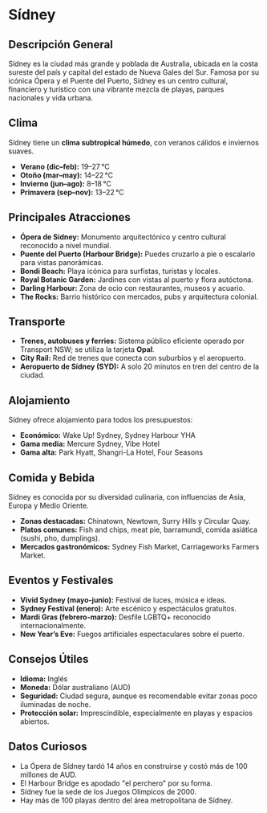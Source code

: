 # Sídney

## Descripción General
Sídney es la ciudad más grande y poblada de Australia, ubicada en la costa sureste del país y capital del estado de Nueva Gales del Sur. Famosa por su icónica Ópera y el Puente del Puerto, Sídney es un centro cultural, financiero y turístico con una vibrante mezcla de playas, parques nacionales y vida urbana.

## Clima
Sídney tiene un **clima subtropical húmedo**, con veranos cálidos e inviernos suaves.

- **Verano (dic–feb):** 19–27 °C
- **Otoño (mar–may):** 14–22 °C
- **Invierno (jun–ago):** 8–18 °C
- **Primavera (sep–nov):** 13–22 °C

## Principales Atracciones
- **Ópera de Sídney:** Monumento arquitectónico y centro cultural reconocido a nivel mundial.
- **Puente del Puerto (Harbour Bridge):** Puedes cruzarlo a pie o escalarlo para vistas panorámicas.
- **Bondi Beach:** Playa icónica para surfistas, turistas y locales.
- **Royal Botanic Garden:** Jardines con vistas al puerto y flora autóctona.
- **Darling Harbour:** Zona de ocio con restaurantes, museos y acuario.
- **The Rocks:** Barrio histórico con mercados, pubs y arquitectura colonial.

## Transporte
- **Trenes, autobuses y ferries:** Sistema público eficiente operado por Transport NSW; se utiliza la tarjeta **Opal**.
- **City Rail:** Red de trenes que conecta con suburbios y el aeropuerto.
- **Aeropuerto de Sídney (SYD):** A solo 20 minutos en tren del centro de la ciudad.

## Alojamiento
Sídney ofrece alojamiento para todos los presupuestos:

- **Económico:** Wake Up! Sydney, Sydney Harbour YHA
- **Gama media:** Mercure Sydney, Vibe Hotel
- **Gama alta:** Park Hyatt, Shangri-La Hotel, Four Seasons

## Comida y Bebida
Sídney es conocida por su diversidad culinaria, con influencias de Asia, Europa y Medio Oriente.

- **Zonas destacadas:** Chinatown, Newtown, Surry Hills y Circular Quay.
- **Platos comunes:** Fish and chips, meat pie, barramundi, comida asiática (sushi, pho, dumplings).
- **Mercados gastronómicos:** Sydney Fish Market, Carriageworks Farmers Market.

## Eventos y Festivales
- **Vivid Sydney (mayo-junio):** Festival de luces, música e ideas.
- **Sydney Festival (enero):** Arte escénico y espectáculos gratuitos.
- **Mardi Gras (febrero-marzo):** Desfile LGBTQ+ reconocido internacionalmente.
- **New Year’s Eve:** Fuegos artificiales espectaculares sobre el puerto.

## Consejos Útiles
- **Idioma:** Inglés
- **Moneda:** Dólar australiano (AUD)
- **Seguridad:** Ciudad segura, aunque es recomendable evitar zonas poco iluminadas de noche.
- **Protección solar:** Imprescindible, especialmente en playas y espacios abiertos.

## Datos Curiosos
- La Ópera de Sídney tardó 14 años en construirse y costó más de 100 millones de AUD.
- El Harbour Bridge es apodado "el perchero" por su forma.
- Sídney fue la sede de los Juegos Olímpicos de 2000.
- Hay más de 100 playas dentro del área metropolitana de Sídney.